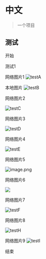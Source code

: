 # 中文

> 一个项目

## 测试

开始

测试1

网络图片1
![testA](https://sansi-share.us-east-1.linodeobjects.com/%E6%88%AA%E5%B1%8F2024-01-19%2015.00.58.png)

本地图片
![testB](/image/截屏2023-04-13%2016.11.15.png)

网络图片2

![testC](https://t7.baidu.com/it/u=1595072465,3644073269&fm=193&f=GIF)

网络图片3

![testD](https://lh3.googleusercontent.com/pw/ABLVV86Mj9kxVw9POI9JqZfSImg5T9P0QlwhKObPZn9R4wlkSmnWZXdCnec4RPXIbN0nT0XVBRYgqPRaQCfGDJ3FHAIxyuefKIiMSWmcmWBt2AAi6N9ra3b_DsdXbBzzupHw_aJGZBcrtB71m9e_neFDaGbXJkgwpQglg-1pkU5Coj0ywxG3Unb5l7gyOB46wKbjw7msj-D1TRs8MuEfCHxJUdG5W2y4-kpX5obDs-PMe2vhRp-eB1umKr0x2t5TUyNL0kXi1rddxDrTMlbDEAFPmRN8HQui_Cb1iMz_sDkHwdkJ2kylo6_P9Mf2p2ZC0xBa87ikIwsk16GDZKzX_dQtT5yFrBq4WkxPVDGQMcFm7Z3CcdQbHBy9HJEyXF2ROGPe_28CPZcSUhPSnAxzWJQ7OTfjYy8BEtFuDqGnII7Ea_6SpnlEvkFh5ApKFI_-6_iEnnDwEcCK18rWvQyjFnM-G3S3Vaphgxq8fs53ruUm1cQsU-6J_QSYdBwYDYjAuPY2Xd4Jv-Y8Db_AXhpPkA4oI3-wEBRoKNzsxlEW8daZLn5plUULdJEYntqMqGWsNsWau0Y-AbDrRHMb0WfAXJEkDmNmTyEKZFJbvs8VCJtjCbjzRIjFYdWUvwaOcM-zu3hir89Vncu4MZTUuB2dG-bU5Nb2M0AJfxpLCDUqEgPgJdIL9py2JQ3HNfnWHUyWg64HLSLAVurScG5xSmkDuSDT-wwuTxaDg_rdcyJRTIo54QTIa6s81w5Kl3ktIOSPZxxAnhaGclA1t1iT3VAdeAQhSqXrdnfLQ2KiPGOfsbk39XH0Pjec2hZE2bF6d4VEBPVgZeiNNjR6KFPjyDfTL9DMMLlzfl2uw9-NQfLbofjY5RKlTxjFFNONNdGU8H7QmCi0L6dvePY7hSyXdi-f0BB8TpKZ=w1586-h892-s-no-gm?authuser=0)

网络图片4

![testE](http://test.cloud.sansi.net/s3-open/image-20230506-154437-o47m7r.png)

网络图片5

![image.png](https://cloud.sansi.net/s3-open/image-20230510-105341-445s76.png)

网络图片6

<img src='https://cloud.sansi.net/s3-open/image-20230510-105341-445s76.png'>


网络图片7

![testF](https://git.sansi.net:6101/software_group/copyright-doc/uploads/2028505240aac14408beebfe3f31d4b4/%E4%BC%81%E4%B8%9A%E5%BE%AE%E4%BF%A1%E6%88%AA%E5%9B%BE_17032362091446.png)

网络图片8

![testH](https://thumbnail0.baidupcs.com/thumbnail/63f763af7se58f3e3cfa6c02c4103aec?fid=3942645866-250528-27622116092367&time=1706252400&rt=sh&sign=FDTAER-DCb740ccc5511e5e8fedcff06b081203-2J%2F%2FIfmpORnSg5r6IATvvkTgRb4%3D&expires=8h&chkv=0&chkbd=0&chkpc=&dp-logid=8665032267886300164&dp-callid=0&file_type=0&size=c710_u400&quality=100&vuk=-&ft=video)

网络图片9
![testI](https://sansi-share.us-east-1.linodeobjects.com/%E5%85%A8%E5%BD%A9%E6%98%BE%E7%A4%BA%E5%B1%8F%E6%8E%A7%E5%88%B6%E7%AE%A1%E7%90%86%E5%B9%B3%E5%8F%B0V3Pro%E7%94%A8%E6%88%B7%E6%89%8B%E5%86%8C-V2.0_1-105_1476395015.jpeg)


结束
